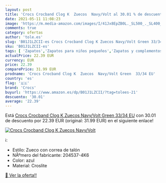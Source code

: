 ```yaml
---
layout: post
title: 'Crocs Crocband Clog K  Zuecos  Navy/Volt al 30.01 % de descuento'
date: 2021-05-11 11:08:23
image: 'https://m.media-amazon.com/images/I/41Jx8EpZB0L._SL500_._SL400_.jpg'
comments: true
category: ofertas
author: 'tole.es'
slug: 'B01J1LZCII-es Crocs Crocband Clog K Zuecos Navy/Volt Green 33/34 EU'
sku: 'B01J1LZCII-es'
tags: [ 'Zapatos','Zapatos para niños pequeños','Zapatos y complementos','Zuecos y mules para niño','crocs','zuecos', ]
actualPrice: 22.39 EUR
currency: EUR
price: 22.39
comparePrice: 31.99 EUR
prodname: 'Crocs Crocband Clog K  Zuecos  Navy/Volt Green  33/34 EU'
country: 'es'
flag: '🇪🇸'
brand: 'Crocs'
buyurl: 'https://www.amazon.es/dp/B01J1LZCII/?tag=tolees-21'
descuento: '30.01'
average: '22.39'
---
```


Está [Crocs Crocband Clog K  Zuecos  Navy/Volt Green  33/34 EU](https://www.amazon.es/dp/B01J1LZCII/?tag=tolees-21) con 30.01 de descuento por 22.39 EUR (original: 31.99 EUR) en el siguiente enlace!

[![Crocs Crocband Clog K  Zuecos  Navy/Volt](https://m.media-amazon.com/images/I/41Jx8EpZB0L._SL500_._SL400_.jpg)](https://www.amazon.es/dp/B01J1LZCII/?tag=tolees-21)

ℹ️:

- Estilo: Zueco con correa de talón
- NÃºmero del fabricante: 204537-4K6
- Color: azul
- Material: Croslite

[🛒 Ver la oferta!!](https://www.amazon.es/dp/B01J1LZCII/?tag=tolees-21)
